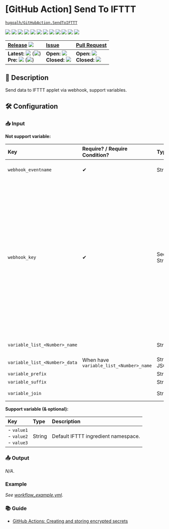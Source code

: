 # [GitHub Action] Send To IFTTT

[`hugoalh/GitHubAction.SendToIFTTT`](https://github.com/hugoalh/GitHubAction.SendToIFTTT)

[![](https://img.shields.io/github/contributors/hugoalh/GitHubAction.SendToIFTTT?style=flat-square&logo=github)](https://github.com/hugoalh/GitHubAction.SendToIFTTT/graphs/contributors)
[![](https://img.shields.io/github/license/hugoalh/GitHubAction.SendToIFTTT?style=flat-square&logo=github)](https://github.com/hugoalh/GitHubAction.SendToIFTTT/blob/master/LICENSE.md)
![](https://img.shields.io/github/languages/count/hugoalh/GitHubAction.SendToIFTTT?style=flat-square&logo=github)
![](https://img.shields.io/github/languages/top/hugoalh/GitHubAction.SendToIFTTT?style=flat-square&logo=github)
![](https://img.shields.io/github/repo-size/hugoalh/GitHubAction.SendToIFTTT?style=flat-square&logo=github)
![](https://img.shields.io/github/languages/code-size/hugoalh/GitHubAction.SendToIFTTT?style=flat-square&logo=github)
![](https://img.shields.io/github/watchers/hugoalh/GitHubAction.SendToIFTTT?style=flat-square&logo=github)
![](https://img.shields.io/github/stars/hugoalh/GitHubAction.SendToIFTTT?style=flat-square&logo=github)
![](https://img.shields.io/github/forks/hugoalh/GitHubAction.SendToIFTTT?style=flat-square&logo=github)
[![](https://www.codefactor.io/repository/github/hugoalh/githubaction.sendtoifttt/badge)](https://www.codefactor.io/repository/github/hugoalh/githubaction.sendtoifttt)
[![](https://img.shields.io/lgtm/alerts/g/hugoalh/GitHubAction.SendToIFTTT.svg?style=flat-square&logo=lgtm&label=%20)](https://lgtm.com/projects/g/hugoalh/GitHubAction.SendToIFTTT/alerts)
[![](https://img.shields.io/lgtm/grade/javascript/g/hugoalh/GitHubAction.SendToIFTTT.svg?style=flat-square&logo=lgtm)](https://lgtm.com/projects/g/hugoalh/GitHubAction.SendToIFTTT/context:javascript)

| **[Release](https://github.com/hugoalh/GitHubAction.SendToIFTTT/releases)** ![](https://img.shields.io/github/downloads/hugoalh/GitHubAction.SendToIFTTT/total?style=flat-square&color=000000&label=%20) | **[Issue](https://github.com/hugoalh/GitHubAction.SendToIFTTT/issues?q=is%3Aissue)** | **[Pull Request](https://github.com/hugoalh/GitHubAction.SendToIFTTT/pulls?q=is%3Apr)** |
|:----|:----|:----|
| **Latest:** ![](https://img.shields.io/github/release/hugoalh/GitHubAction.SendToIFTTT?sort=semver&style=flat-square&color=000000&label=%20) (![](https://img.shields.io/github/release-date/hugoalh/GitHubAction.SendToIFTTT?style=flat-square&color=000000&label=%20))<br />**Pre:** ![](https://img.shields.io/github/release/hugoalh/GitHubAction.SendToIFTTT?include_prereleases&sort=semver&style=flat-square&color=000000&label=%20) (![](https://img.shields.io/github/release-date-pre/hugoalh/GitHubAction.SendToIFTTT?style=flat-square&color=000000&label=%20)) | **Open:** ![](https://img.shields.io/github/issues-raw/hugoalh/GitHubAction.SendToIFTTT?style=flat-square&color=000000&label=%20)<br />**Closed:** ![](https://img.shields.io/github/issues-closed-raw/hugoalh/GitHubAction.SendToIFTTT?style=flat-square&color=000000&label=%20) | **Open:** ![](https://img.shields.io/github/issues-pr-raw/hugoalh/GitHubAction.SendToIFTTT?style=flat-square&color=000000&label=%20)<br />**Closed:** ![](https://img.shields.io/github/issues-pr-closed-raw/hugoalh/GitHubAction.SendToIFTTT?style=flat-square&color=000000&label=%20) |

## 📜 Description

Send data to IFTTT applet via webhook, support variables.

## 🛠 Configuration

### 📥 Input

**Not support variable:**

| **Key** | **Require? / Require Condition?** | **Type** | **Description** |
|:----|:----|:----|:----|
| `webhook_eventname` | ✔ | String | Webhook event name, create from applet "Receive A Web Request - Event Name", keep in lower-case to prevent issue. |
| `webhook_key` | ✔ | Secret String | Webhook key.<br />To obtain it, click `Menu` > `My Services` > `Webhooks` > `Settings`, your key is at `Account Info` > `URL` and after `https://maker.ifttt.com/use/`.<br /><img src="https://i.imgur.com/ihnqN5B.png" width="auto" height="384px" /><br />To regenerate it, click `Edit`.|
| `variable_list_<Number>_name` |  | String | Namespace for this variable list. Only use when having multiple variable lists. Number start at `0`, maximum 10 variable lists. |
| `variable_list_<Number>_data` | When have `variable_list_<Number>_name` | Stringified JSON | Variable list that will use in the data. Number start at `0`, maximum 10 variable lists. |
| `variable_prefix` |  | String | Variable prefix. Default: `%`. |
| `variable_suffix` |  | String | Variable suffix. Default: `%`. |
| `variable_join` |  | String | Variable join if having multiple variable lists, and/or variable list has depth. Default: `_`. |

**Support variable (& optional):**

| **Key** | **Type** | **Description** |
|:----|:----|:----|
| - `value1`<br />- `value2`<br />- `value3` | String | Default IFTTT ingredient namespace. |

### 📤 Output

*N/A*.

### Example

*See [workflow_example.yml](./workflow_example.yml)*.

### 📚 Guide

- [GitHub Actions: Creating and storing encrypted secrets](https://help.github.com/en/actions/configuring-and-managing-workflows/creating-and-storing-encrypted-secrets)
